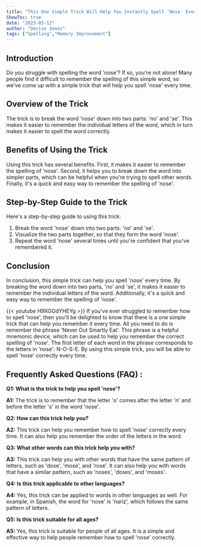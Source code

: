 ```yaml
---
title: "This One Simple Trick Will Help You Instantly Spell 'Nose' Every Time!"
ShowToc: true 
date: "2023-03-12"
author: "Denise Jones" 
tags: ["Spelling","Memory Improvement"]
---
```

## Introduction
Do you struggle with spelling the word 'nose'? If so, you're not alone! Many people find it difficult to remember the spelling of this simple word, so we've come up with a simple trick that will help you spell 'nose' every time. 

## Overview of the Trick
The trick is to break the word 'nose' down into two parts: 'no' and 'se'. This makes it easier to remember the individual letters of the word, which in turn makes it easier to spell the word correctly.

## Benefits of Using the Trick
Using this trick has several benefits. First, it makes it easier to remember the spelling of 'nose'. Second, it helps you to break down the word into simpler parts, which can be helpful when you're trying to spell other words. Finally, it's a quick and easy way to remember the spelling of 'nose'.

## Step-by-Step Guide to the Trick
Here's a step-by-step guide to using this trick:

1. Break the word 'nose' down into two parts: 'no' and 'se'.
2. Visualize the two parts together, so that they form the word 'nose'.
3. Repeat the word 'nose' several times until you're confident that you've remembered it.

## Conclusion
In conclusion, this simple trick can help you spell 'nose' every time. By breaking the word down into two parts, 'no' and 'se', it makes it easier to remember the individual letters of the word. Additionally, it's a quick and easy way to remember the spelling of 'nose'.

{{< youtube H9XGOdYHEYg >}} 
If you've ever struggled to remember how to spell 'nose', then you'll be delighted to know that there is a one simple trick that can help you remember it every time. All you need to do is remember the phrase 'Never Out Smartly Eat'. This phrase is a helpful mnemonic device, which can be used to help you remember the correct spelling of 'nose'. The first letter of each word in the phrase corresponds to the letters in 'nose': N-O-S-E. By using this simple trick, you will be able to spell 'nose' correctly every time.

## Frequently Asked Questions (FAQ) :
**Q1: What is the trick to help you spell 'nose'?**

**A1:** The trick is to remember that the letter 'o' comes after the letter 'n' and before the letter 's' in the word 'nose'. 

**Q2: How can this trick help you?**

**A2:** This trick can help you remember how to spell 'nose' correctly every time. It can also help you remember the order of the letters in the word. 

**Q3: What other words can this trick help you with?**

**A3:** This trick can help you with other words that have the same pattern of letters, such as 'dose', 'mose', and 'rose'. It can also help you with words that have a similar pattern, such as 'noses', 'doses', and 'moses'. 

**Q4: Is this trick applicable to other languages?**

**A4:** Yes, this trick can be applied to words in other languages as well. For example, in Spanish, the word for 'nose' is 'nariz', which follows the same pattern of letters. 

**Q5: Is this trick suitable for all ages?**

**A5:** Yes, this trick is suitable for people of all ages. It is a simple and effective way to help people remember how to spell 'nose' correctly.





